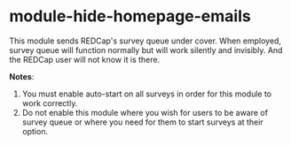 # module-hide-homepage-emails
This module sends REDCap's survey queue under cover. When employed, survey queue will function normally but will work silently and invisibly. And the REDCap user will not know it is there.

**Notes**: 
1. You must enable auto-start on all surveys in order for this module to work correctly.
2. Do not enable this module where you wish for users to be aware of survey queue or where you need for them to start surveys at their option.
